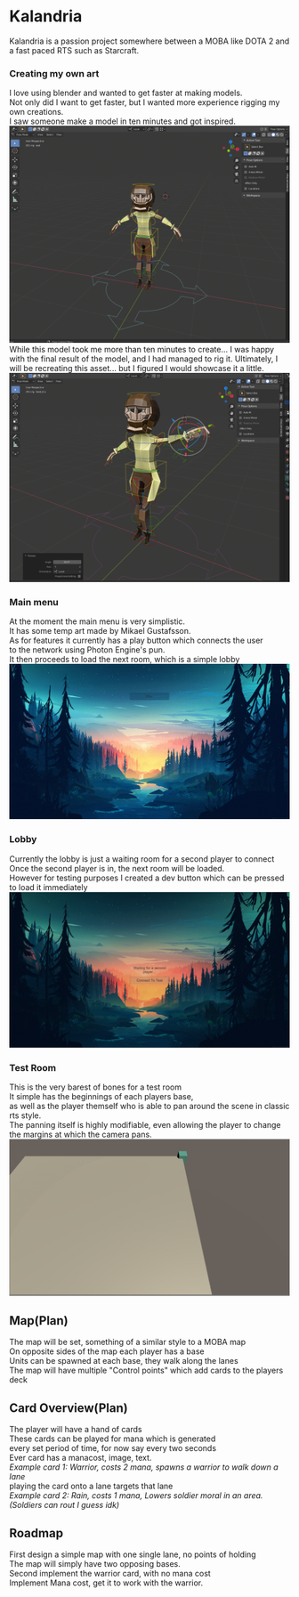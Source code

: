 # Kalandria
Kalandria is a passion project somewhere between a MOBA like DOTA 2 and a fast paced RTS such as Starcraft.
### Creating my own art
I love using blender and wanted to get faster at making models.</br>
Not only did I want to get faster, but I wanted more experience rigging my own creations.</br>
I saw someone make a model in ten minutes and got inspired.</br>
![Peasant getting rigged](Screenshots/RiggedPeasant1.png)
While this model took me more than ten minutes to create...
I was happy with the final result of the model, and I had managed to rig it.
Ultimately, I will be recreating this asset... but I figured I would showcase it a little.
![Posed Peasant](Screenshots/RiggedPeasant2.png)
### Main menu
At the moment the main menu is very simplistic.</br>
It has some temp art made by Mikael Gustafsson.</br>
As for features it currently has a play button which connects the user</br>
to the network using Photon Engine's pun.</br>
It then proceeds to load the next room, which is a simple lobby</br>
![Image of the main menu](Screenshots/Menu.png)

### Lobby
Currently the lobby is just a waiting room for a second player to connect</br>
Once the second player is in, the next room will be loaded.</br>
However for testing purposes I created a dev button which can be pressed to load it immediately</br>
![Image of the Lobby](Screenshots/Lobby.png)

### Test Room
This is the very barest of bones for a test room</br>
It simple has the beginnings of each players base,</br>
as well as the player themself who is able to pan around the scene in classic rts style.</br>
The panning itself is highly modifiable, even allowing the player to change the margins at which the camera pans.</br>
![A very ugly test room](Screenshots/TestRoom.png)


## Map(Plan)
The map will be set, something of a similar style to a MOBA map<br/>
On opposite sides of the map each player has a base<br/>
Units can be spawned at each base, they walk along the lanes<br/>
The map will have multiple "Control points" which add cards to the players deck<br/>

## Card Overview(Plan)
The player will have a hand of cards<br/>
These cards can be played for mana which is generated<br/>
every set period of time, for now say every two seconds<br/>
Ever card has a manacost, image, text.<br/>
*Example card 1: Warrior, costs 2 mana, spawns a warrior to walk down a lane*<br/>
playing the card onto a lane targets that lane<br/>
*Example card 2: Rain, costs 1 mana, Lowers soldier moral in an area. (Soldiers can rout I guess idk)*

## Roadmap
First design a simple map with one single lane, no points of holding<br/>
The map will simply have two opposing bases.<br/>
Second implement the warrior card, with no mana cost<br/>
Implement Mana cost, get it to work with the warrior.<br/>

